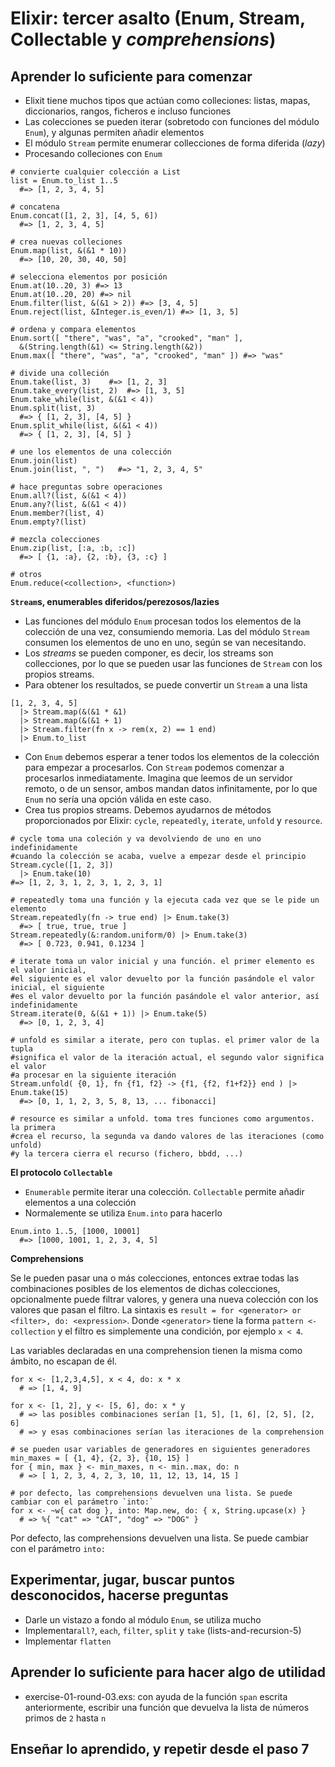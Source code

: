 # Elixir: tercer asalto (Enum, Stream, Collectable y *comprehensions*)

## Aprender lo suficiente para comenzar

- Elixit tiene muchos tipos que actúan como colleciones: listas, mapas, diccionarios, rangos, ficheros e incluso funciones
- Las colecciones se pueden iterar (sobretodo con funciones del módulo `Enum`), y algunas permiten añadir elementos
- El módulo `Stream` permite enumerar collecciones de forma diferida (*lazy*)
- Procesando colleciones con `Enum`

```
# convierte cualquier colección a List
list = Enum.to_list 1..5
  #=> [1, 2, 3, 4, 5]

# concatena
Enum.concat([1, 2, 3], [4, 5, 6])
  #=> [1, 2, 3, 4, 5]

# crea nuevas colleciones
Enum.map(list, &(&1 * 10))
  #=> [10, 20, 30, 40, 50]

# selecciona elementos por posición
Enum.at(10..20, 3) #=> 13
Enum.at(10..20, 20) #=> nil
Enum.filter(list, &(&1 > 2)) #=> [3, 4, 5]
Enum.reject(list, &Integer.is_even/1) #=> [1, 3, 5]

# ordena y compara elementos
Enum.sort([ "there", "was", "a", "crooked", "man" ], 
  &(String.length(&1) <= String.length(&2))
Enum.max([ "there", "was", "a", "crooked", "man" ]) #=> "was"

# divide una colleción
Enum.take(list, 3)    #=> [1, 2, 3]
Enum.take_every(list, 2)  #=> [1, 3, 5]
Enum.take_while(list, &(&1 < 4))
Enum.split(list, 3)
  #=> { [1, 2, 3], [4, 5] }
Enum.split_while(list, &(&1 < 4))
  #=> { [1, 2, 3], [4, 5] }

# une los elementos de una colección
Enum.join(list)
Enum.join(list, ", ")   #=> "1, 2, 3, 4, 5"

# hace preguntas sobre operaciones
Enum.all?(list, &(&1 < 4))
Enum.any?(list, &(&1 < 4))
Enum.member?(list, 4)
Enum.empty?(list)

# mezcla colecciones
Enum.zip(list, [:a, :b, :c])
  #=> [ {1, :a}, {2, :b}, {3, :c} ]

# otros
Enum.reduce(<collection>, <function>)
```

**`Stream`s, enumerables diferidos/perezosos/lazies**

- Las funciones del módulo `Enum` procesan todos los elementos de la colección de una vez, consumiendo memoria. Las del módulo `Stream` consumen los elementos de uno en uno, según se van necesitando.
- Los *streams* se pueden componer, es decir, los streams son collecciones, por lo que se pueden usar las funciones de `Stream` con los propios streams.
- Para obtener los resultados, se puede convertir un `Stream` a una lista

```
[1, 2, 3, 4, 5]
  |> Stream.map(&(&1 * &1)
  |> Stream.map(&(&1 + 1)
  |> Stream.filter(fn x -> rem(x, 2) == 1 end)
  |> Enum.to_list
```

- Con `Enum` debemos esperar a tener todos los elementos de la colección para empezar a procesarlos. Con `Stream` podemos comenzar a procesarlos inmediatamente. Imagina que leemos de un servidor remoto, o de un sensor, ambos mandan datos infinitamente, por lo que `Enum` no sería una opción válida en este caso.
- Crea tus propios streams. Debemos ayudarnos de métodos proporcionados por Elixir: `cycle`, `repeatedly`, `iterate`, `unfold` y `resource`.

```
# cycle toma una coleción y va devolviendo de uno en uno indefinidamente
#cuando la colección se acaba, vuelve a empezar desde el principio
Stream.cycle([1, 2, 3])
  |> Enum.take(10)
#=> [1, 2, 3, 1, 2, 3, 1, 2, 3, 1]

# repeatedly toma una función y la ejecuta cada vez que se le pide un elemento
Stream.repeatedly(fn -> true end) |> Enum.take(3)
  #=> [ true, true, true ]
Stream.repeatedly(&:random.uniform/0) |> Enum.take(3)
  #=> [ 0.723, 0.941, 0.1234 ]

# iterate toma un valor inicial y una función. el primer elemento es el valor inicial,
#el siguiente es el valor devuelto por la función pasándole el valor inicial, el siguiente
#es el valor devuelto por la función pasándole el valor anterior, así indefinidamente
Stream.iterate(0, &(&1 + 1)) |> Enum.take(5)
  #=> [0, 1, 2, 3, 4]

# unfold es similar a iterate, pero con tuplas. el primer valor de la tupla
#significa el valor de la iteración actual, el segundo valor significa el valor
#a procesar en la siguiente iteración
Stream.unfold( {0, 1}, fn {f1, f2} -> {f1, {f2, f1+f2}} end ) |> Enum.take(15)
  #=> [0, 1, 1, 2, 3, 5, 8, 13, ... fibonacci]

# resource es similar a unfold. toma tres funciones como argumentos. la primera
#crea el recurso, la segunda va dando valores de las iteraciones (como unfold)
#y la tercera cierra el recurso (fichero, bbdd, ...)
```

**El protocolo `Collectable`**

- `Enumerable` permite iterar una colección. `Collectable` permite añadir elementos a una colección
- Normalemente se utiliza `Enum.into` para hacerlo

```
Enum.into 1..5, [1000, 10001]
  #=> [1000, 1001, 1, 2, 3, 4, 5]
```

**Comprehensions**

Se le pueden pasar una o más colecciones, entonces extrae todas las combinaciones posibles de los elementos de dichas colecciones, opcionalmente puede filtrar valores, y genera una nueva colección con los valores que pasan el filtro. La sintaxis es `result = for <generator> or <filter>, do: <expression>`. Donde `<generator>` tiene la forma `pattern <- collection` y el filtro es simplemente una condición, por ejemplo `x < 4`.

Las variables declaradas en una comprehension tienen la misma como ámbito, no escapan de él.

```
for x <- [1,2,3,4,5], x < 4, do: x * x
  # => [1, 4, 9]

for x <- [1, 2], y <- [5, 6], do: x * y
  # => las posibles combinaciones serían [1, 5], [1, 6], [2, 5], [2, 6]
  # => y esas combinaciones serían las iteraciones de la comprehension

# se pueden usar variables de generadores en siguientes generadores
min_maxes = [ {1, 4}, {2, 3}, {10, 15} ]
for { min, max } <- min_maxes, n <- min..max, do: n
  # => [ 1, 2, 3, 4, 2, 3, 10, 11, 12, 13, 14, 15 ]

# por defecto, las comprehensions devuelven una lista. Se puede cambiar con el parámetro `into:`
for x <- ~w{ cat dog }, into: Map.new, do: { x, String.upcase(x) }
  # => %{ "cat" => "CAT", "dog" => "DOG" }
```

Por defecto, las comprehensions devuelven una lista. Se puede cambiar con el parámetro `into:`

## Experimentar, jugar, buscar puntos desconocidos, hacerse preguntas

- Darle un vistazo a fondo al módulo `Enum`, se utiliza mucho
- Implementar`all?`, `each`, `filter`, `split` y `take` (lists-and-recursion-5)
- Implementar `flatten`

## Aprender lo suficiente para hacer algo de utilidad

- exercise-01-round-03.exs: con ayuda de la función `span` escrita anteriormente, escribir una función que devuelva la lista de números primos de `2` hasta `n`

## Enseñar lo aprendido, y repetir desde el paso 7

